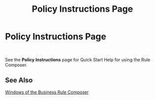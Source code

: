 ﻿---
title: Policy Instructions Page
TOCTitle: Policy Instructions Page
ms:assetid: c3e57c87-513c-4f82-a508-80c2a670d29f
ms:mtpsurl: https://msdn.microsoft.com/en-us/library/Aa547875(v=BTS.80)
ms:contentKeyID: 51531018
ms.date: 08/30/2017
mtps_version: v=BTS.80
f1_keywords:
- bts10.bre.policy.instructions
---

# Policy Instructions Page

 

See the **Policy Instructions** page for Quick Start Help for using the Rule Composer.

## See Also

[Windows of the Business Rule Composer](https://msdn.microsoft.com/library/aa561030\(v=bts.80\))


